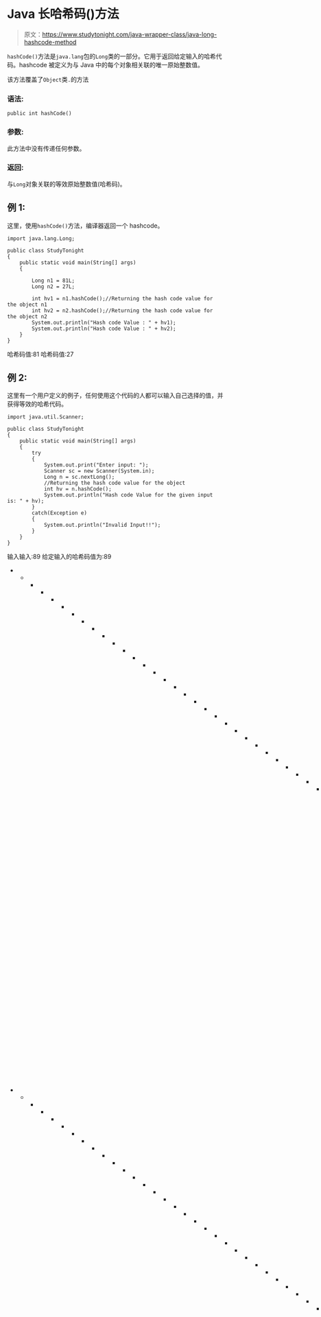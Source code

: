 # Java 长哈希码()方法

> 原文：<https://www.studytonight.com/java-wrapper-class/java-long-hashcode-method>

`hashCode()`方法是`java.lang`包的`Long`类的一部分。它用于返回给定输入的哈希代码。hashcode 被定义为与 Java 中的每个对象相关联的唯一原始整数值。

该方法覆盖了`Object`类`.`的方法

### 语法:

```
public int hashCode() 
```

### 参数:

此方法中没有传递任何参数。

### 返回:

与`Long`对象关联的等效原始整数值(哈希码)。

## 例 1:

这里，使用`hashCode()`方法，编译器返回一个 hashcode。

```
import java.lang.Long;

public class StudyTonight
{  
    public static void main(String[] args)  
    {  

        Long n1 = 81L;
        Long n2 = 27L;

        int hv1 = n1.hashCode();//Returning the hash code value for the object n1
        int hv2 = n2.hashCode();//Returning the hash code value for the object n2
        System.out.println("Hash code Value : " + hv1);
        System.out.println("Hash code Value : " + hv2);  
    }  
}
```

哈希码值:81
哈希码值:27

## 例 2:

这里有一个用户定义的例子，任何使用这个代码的人都可以输入自己选择的值，并获得等效的哈希代码。

```
import java.util.Scanner;  

public class StudyTonight
{  
    public static void main(String[] args)
    {  
        try
        {
            System.out.print("Enter input: ");  
            Scanner sc = new Scanner(System.in);         
            Long n = sc.nextLong();
            //Returning the hash code value for the object   
            int hv = n.hashCode(); 
            System.out.println("Hash code Value for the given input is: " + hv);
        }
        catch(Exception e)
        {
            System.out.println("Invalid Input!!");
        }
    }  
} 
```

输入输入:89
给定输入的哈希码值为:89
* * * * * * * * * * * * * * * * * * * * * * * * * * * * * * * * * * * * * * * * * * * * * * T3】输入:-552
给定输入的哈希码值为:551
* * * * * * * * * * * * * * * * * * * * * * * * * * * * * * * * * * * * * * * * * * * * * * * * * * * * * * * * * * * * * * * * T6】输入:0x5334
无效输入！！

## 实时示例:

在这里，您可以测试实时代码示例。您可以为不同的值执行示例，甚至可以编辑和编写您的示例来测试 Java 代码。

* * *

* * *